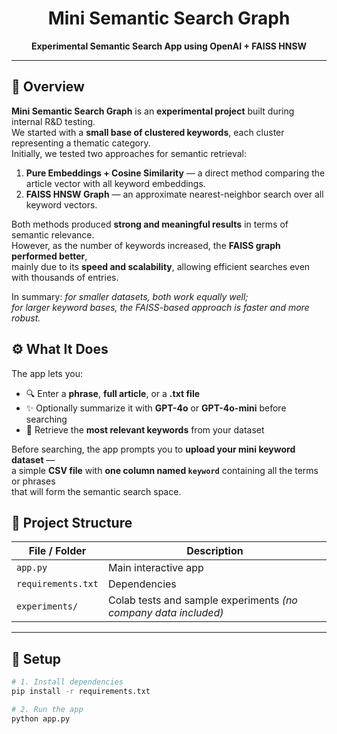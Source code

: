 <p align="center">
  <h1 align="center">Mini Semantic Search Graph</h1>
  <p align="center"><b>Experimental Semantic Search App using OpenAI + FAISS HNSW</b></p>
</p>

---

## 🧠 Overview

**Mini Semantic Search Graph** is an **experimental project** built during internal R&D testing.  
We started with a **small base of clustered keywords**, each cluster representing a thematic category.  
Initially, we tested two approaches for semantic retrieval:

1. **Pure Embeddings + Cosine Similarity** — a direct method comparing the article vector with all keyword embeddings.  
2. **FAISS HNSW Graph** — an approximate nearest-neighbor search over all keyword vectors.

Both methods produced **strong and meaningful results** in terms of semantic relevance.  
However, as the number of keywords increased, the **FAISS graph performed better**,  
mainly due to its **speed and scalability**, allowing efficient searches even with thousands of entries.  

In summary: *for smaller datasets, both work equally well;  
for larger keyword bases, the FAISS-based approach is faster and more robust.*


## ⚙️ What It Does

The app lets you:
- 🔍 Enter a **phrase**, **full article**, or a **.txt file**
- ✨ Optionally summarize it with **GPT-4o** or **GPT-4o-mini** before searching
- 🧾 Retrieve the **most relevant keywords** from your dataset

Before searching, the app prompts you to **upload your mini keyword dataset** —  
a simple **CSV file** with **one column named `keyword`** containing all the terms or phrases  
that will form the semantic search space.


## 📁 Project Structure

| File / Folder | Description |
|----------------|-------------|
| `app.py` | Main interactive app |
| `requirements.txt` | Dependencies |
| `experiments/` | Colab tests and sample experiments *(no company data included)* |

---

## 🚀 Setup

```bash
# 1. Install dependencies
pip install -r requirements.txt

# 2. Run the app
python app.py
